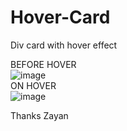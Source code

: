 # Hover-Card
Div card with hover effect

BEFORE HOVER<br />
![image](https://github.com/user-attachments/assets/9573b555-c301-4150-86e8-de4f655e1e4a)<br />
ON HOVER<br />
![image](https://github.com/user-attachments/assets/ed024556-0b0b-420d-9a8d-90feb402f8b7)<br />

Thanks Zayan

